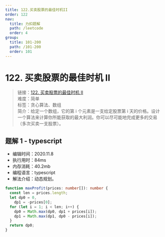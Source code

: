 ```yaml
---
title: 122.买卖股票的最佳时机II
order: 122
nav:
  title: 力扣题解
  path: /leetcode
  order: 4
group:
  title: 101-200
  path: /101-200
  order: 101
---
```


# 122. 买卖股票的最佳时机 II

> 链接：[122. 买卖股票的最佳时机 II](https://leetcode-cn.com/problems/best-time-to-buy-and-sell-stock-ii/)  
> 难度：简单  
> 标签：贪心算法、数组  
> 简介：给定一个数组，它的第 i 个元素是一支给定股票第 i 天的价格。设计一个算法来计算你所能获取的最大利润。你可以尽可能地完成更多的交易（多次买卖一支股票）。

## 题解 1 - typescript

- 编辑时间：2020.11.8
- 执行用时：84ms
- 内存消耗：40.2mb
- 编程语言：typescript
- 解法介绍：动态规划。

```typescript
function maxProfit(prices: number[]): number {
  const len = prices.length;
  let dp0 = 0,
    dp1 = -prices[0];
  for (let i = 1; i < len; i++) {
    dp0 = Math.max(dp0, dp1 + prices[i]);
    dp1 = Math.max(dp1, dp0 - prices[i]);
  }
  return dp0;
}
```
